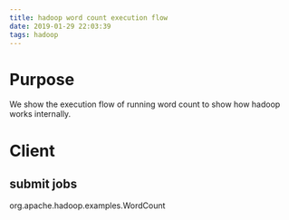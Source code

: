 ```yaml
---
title: hadoop word count execution flow
date: 2019-01-29 22:03:39
tags: hadoop
---
```


# Purpose

We show the execution flow of running word count to show how hadoop works internally.

# Client
## submit jobs
org.apache.hadoop.examples.WordCount

